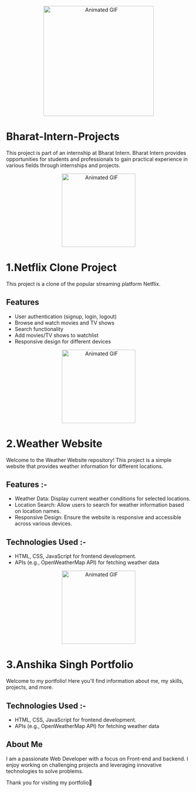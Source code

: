 <p align="center">
  <img src="https://bharatintern.live/static/logo-0946e9bd7220dc6ced94171785535121.png" alt="Animated GIF" width="300">
</p>

# Bharat-Intern-Projects
This project is part of an internship at Bharat Intern. Bharat Intern provides opportunities for students and professionals to gain practical experience in various fields through internships and projects. 

<p align="center">
  <img src="https://t3.ftcdn.net/jpg/04/81/76/22/360_F_481762281_Xcvl3QsGh1pBMvQuyKIoIqq8aYksXEwX.jpg" alt="Animated GIF" width="200">
</p>

# 1.Netflix Clone Project
This project is a clone of the popular streaming platform Netflix. 

## Features 
- User authentication (signup, login, logout)
- Browse and watch movies and TV shows
- Search functionality
- Add movies/TV shows to watchlist
- Responsive design for different devices

<p align="center">
  <img src="https://www.builder.ai/images/Weather.png" alt="Animated GIF" width="200">
</p> 

# 2.Weather Website
Welcome to the Weather Website repository! This project is a simple website that provides weather information for different locations.

## Features :- 
- Weather Data: Display current weather conditions for selected locations.
- Location Search: Allow users to search for weather information based on location names.
- Responsive Design: Ensure the website is responsive and accessible across various devices.

## Technologies Used :- 
- HTML, CSS, JavaScript for frontend development.
- APIs (e.g., OpenWeatherMap API) for fetching weather data
  

<p align="center">
  <img src="https://github.com/Anshika-Singh1/Bharat-Intern-Projects/assets/163335234/faf65534-3542-4aa7-be63-8e9072479c92" alt="Animated GIF" width="200">
</p> 

# 3.Anshika Singh Portfolio 
Welcome to my portfolio! Here you'll find information about me, my skills, projects, and more.

## Technologies Used :- 
- HTML, CSS, JavaScript for frontend development.
- APIs (e.g., OpenWeatherMap API) for fetching weather data

## About Me 
I am a passionate Web Developer with a focus on Front-end and backend. I enjoy working on challenging projects and leveraging innovative technologies to solve problems.

Thank you for visiting my portfolio🥰


